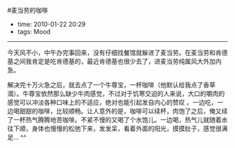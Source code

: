 #麦当劳的咖啡

- time: 2010-01-22 20:29
- tags: Mood

---

今天风不小，中午办完事回来，没有仔细找餐馆就躲进了麦当劳。在麦当劳和肯德基之间我肯定是吃肯德基的，最近肯德基也很少去了，进麦当劳纯属风大外加内急。

解决完十万火急之后，就去点了一个牛尊宝，一杯咖啡（他默认给我点了香草滴）。牛尊宝依然那么缺少牛肉感觉，不过对于饥寒交迫的人来说，大口的嚼肉的感觉可以冲淡各种口味上的不适应，绝对也能引起发自内心的赞叹 。一边吃，一边喝甜甜的咖啡，比较顺畅。让人意外的是，咖啡可以续杯，肉饱了之后，俺又续了一杯热气腾腾地苦咖啡。不紧不慢的又喝了个水饱儿。一边喝，热气儿就随着水往下顺，身体也慢慢的松弛下来，发发呆，看着外面的阳光，摸摸肚子，感觉很满足... ^^
